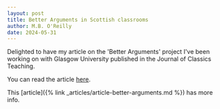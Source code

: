 ```yaml
---
layout: post
title: Better Arguments in Scottish classrooms
author: M.B. O'Reilly
date: 2024-05-31
---
```


Delighted to have my article on the 'Better Arguments' project I've been working on with Glasgow University published in the Journal of Classics Teaching.

You can read the article [here](https://www.cambridge.org/core/journals/journal-of-classics-teaching/article/report-on-better-arguments-in-scottish-classrooms/7998511F36751A5B5D384AA8D230C6CC). 

This [article]({% link _articles/article-better-arguments.md %}) has more info.
